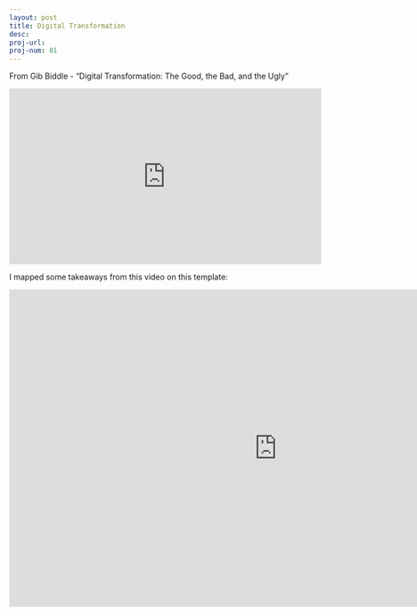 ```yaml
---
layout: post
title: Digital Transformation
desc:
proj-url:
proj-num: 01
---
```


From Gib Biddle - “Digital Transformation: The Good, the Bad, and the Ugly”

<center><iframe width="560" height="315" src="https://www.youtube.com/embed/kUKTjTz-v90" frameborder="0" allow="accelerometer; autoplay; encrypted-media; gyroscope; picture-in-picture" allowfullscreen></iframe></center>

I mapped some takeaways from this video on this template:
<iframe src="https://docs.google.com/presentation/d/e/2PACX-1vRM09yv-NtEi14rbkaT0-Jqd8Dw5DMyjGoRnciO2IaWwliMo3BbPfAqg3V6-5f86JQZ1t7ZvLtE-Mdc/embed?start=false&loop=false&delayms=60000" frameborder="0" width="960" height="569" allowfullscreen="true" mozallowfullscreen="true" webkitallowfullscreen="true"></iframe>
